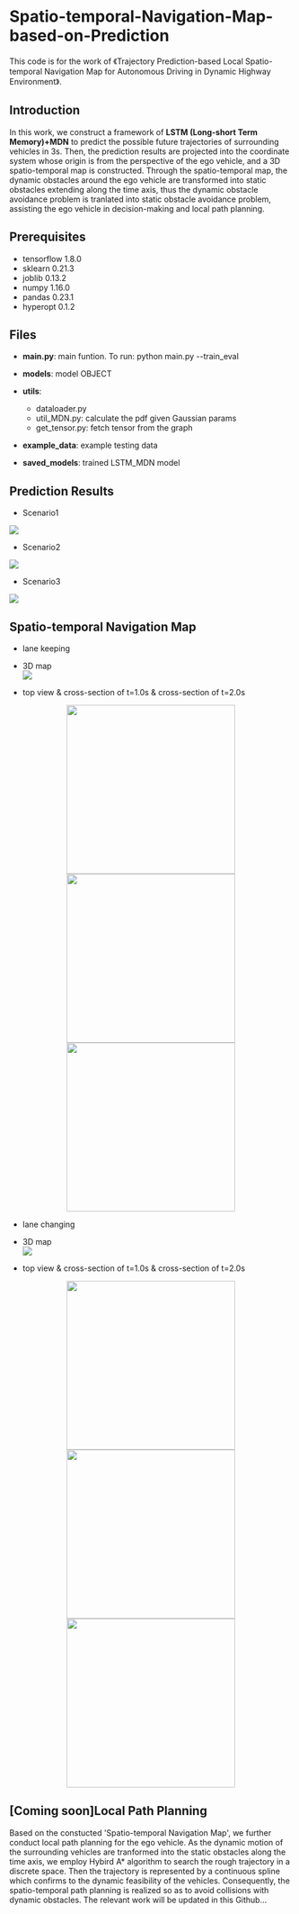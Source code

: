 # Spatio-temporal-Navigation-Map-based-on-Prediction
This code is for the work of 《Trajectory Prediction-based Local Spatio-temporal Navigation Map for Autonomous Driving in Dynamic Highway Environment》.

## Introduction

In this work, we construct a framework of **LSTM (Long-short Term Memory)+MDN** to predict the possible future trajectories of surrounding vehicles in 3s. Then, the prediction results are projected into the coordinate system whose origin is from the perspective of the ego vehicle, and a 3D spatio-temporal map is constructed. Through the spatio-temporal map, the dynamic obstacles around the ego vehicle are transformed into static obstacles extending along the time axis, thus the dynamic obstacle avoidance problem is tranlated into static obstacle avoidance problem, assisting the ego vehicle in decision-making and local path planning.

## Prerequisites

* tensorflow 1.8.0
* sklearn 0.21.3
* joblib 0.13.2
* numpy 1.16.0
* pandas 0.23.1
* hyperopt 0.1.2 

## Files

* **main.py**: main funtion. To run: python main.py --train_eval  
* **models**: model OBJECT  
* **utils**: 

  * dataloader.py    
  * util_MDN.py: calculate the pdf given Gaussian params  
  * get_tensor.py: fetch tensor from the graph  
* **example_data**: example testing data  
* **saved_models**: trained LSTM_MDN model

## Prediction Results

* Scenario1   

![](https://github.com/zt600158/Spatio-temporal-Navigation-Map-based-on-Prediction/blob/master/figs/scenario1.png)

* Scenario2   

![](https://github.com/zt600158/Spatio-temporal-Navigation-Map-based-on-Prediction/blob/master/figs/scenario2.png)

* Scenario3

![](https://github.com/zt600158/Spatio-temporal-Navigation-Map-based-on-Prediction/blob/master/figs/scenario3.png)

## Spatio-temporal Navigation Map

* lane keeping  

 * 3D map   
 ![](https://github.com/zt600158/Spatio-temporal-Navigation-Map-based-on-Prediction/blob/master/figs/lane_keep.png)
 
 * top view &  cross-section of t=1.0s &  cross-section of t=2.0s  

 <div align=center><img src="https://github.com/zt600158/Spatio-temporal-Navigation-Map-based-on-Prediction/blob/master/figs/top_view_keep.jpg" width="300"/></div>
  
 <div align=center>
   <img src="https://github.com/zt600158/Spatio-temporal-Navigation-Map-based-on-Prediction/blob/master/figs/lane_keep_t10.png" width="300"/><img src="https://github.com/zt600158/Spatio-temporal-Navigation-Map-based-on-Prediction/blob/master/figs/lane_keep_t20.png" width="300"/>
</div>

* lane changing  

 * 3D map  
 ![](https://github.com/zt600158/Spatio-temporal-Navigation-Map-based-on-Prediction/blob/master/figs/lane_change.jpg)
 
 * top view &   cross-section of t=1.0s &  cross-section of t=2.0s  
 <div align=center><img src="https://github.com/zt600158/Spatio-temporal-Navigation-Map-based-on-Prediction/blob/master/figs/top_view_change.jpg" width="300"/></div>
 
 <div align=center>
 <img src="https://github.com/zt600158/Spatio-temporal-Navigation-Map-based-on-Prediction/blob/master/figs/lane_change_t10.jpg" width="300"/><img src="https://github.com/zt600158/Spatio-temporal-Navigation-Map-based-on-Prediction/blob/master/figs/lane_change_t20.jpg" width="300"/>
</div>

## [Coming soon]Local Path Planning

Based on the constucted 'Spatio-temporal Navigation Map', we further conduct local path planning for the ego vehicle. As the dynamic motion of the surrounding vehicles are tranformed into the static obstacles along the time axis, we employ Hybird A* algorithm to search the rough trajectory in a discrete space. Then the trajectory is represented by a continuous spline which confirms to the dynamic feasibility of the vehicles. Consequently, the spatio-temporal path planning is realized so as to avoid collisions with dynamic obstacles. The relevant work will be updated in this Github...

